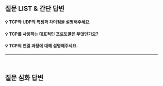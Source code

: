 ## 질문 LIST & 간단 답변

#### 💡 TCP와 UDP의 특징과 차이점을 설명해주세요.

#### 💡 TCP를 사용하는 대표적인 프로토콜은 무엇인가요?

#### 💡 TCP의 연결 과정에 대해 설명해주세요.


<hr>
<br>

## 질문 심화 답변

